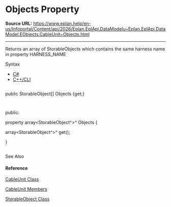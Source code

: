 # Objects Property

**Source URL:** https://www.eplan.help/en-us/Infoportal/Content/api/2026/Eplan.EplApi.DataModelu~Eplan.EplApi.DataModel.EObjects.CableUnit~Objects.html

---

Returns an array of StorableObjects which contains the same harness name in property HARNESS\_NAME

Syntax

- [C#](#i-syntax-CS)
- [C++/CLI](#i-syntax-CPP2005)

```
```
public StorableObject[] Objects {get;}
```
```

```
```
public:
property array<StorableObject^>^ Objects {
   array<StorableObject^>^ get();
}
```
```



See Also

#### Reference

[CableUnit Class](Eplan.EplApi.DataModelu~Eplan.EplApi.DataModel.EObjects.CableUnit.html)
  
[CableUnit Members](Eplan.EplApi.DataModelu~Eplan.EplApi.DataModel.EObjects.CableUnit_members.html)
  
[StorableObject Class](Eplan.EplApi.DataModelu~Eplan.EplApi.DataModel.StorableObject.html)